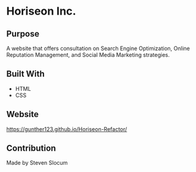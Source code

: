# Horiseon Inc.

## Purpose
A website that offers consultation on Search Engine Optimization, Online Reputation Management, and Social Media Marketing strategies.

## Built With
* HTML
* CSS

## Website
https://gunther123.github.io/Horiseon-Refactor/

## Contribution
Made by Steven Slocum